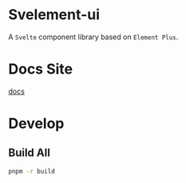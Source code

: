 # Svelement-ui

A `Svelte` component library based on `Element Plus`.

# Docs Site

[docs](https://koory1st.github.io/svelement-ui/)

# Develop

## Build All

```sh
pnpm -r build
```
